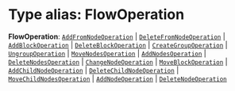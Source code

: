 # Type alias: FlowOperation

**FlowOperation**: [`AddFromNodeOperation`](/en/auto-docs/fixed-layout-editor/interfaces/AddFromNodeOperation.md) | [`DeleteFromNodeOperation`](/en/auto-docs/fixed-layout-editor/interfaces/DeleteFromNodeOperation.md) | [`AddBlockOperation`](/en/auto-docs/fixed-layout-editor/interfaces/AddBlockOperation.md) | [`DeleteBlockOperation`](/en/auto-docs/fixed-layout-editor/interfaces/DeleteBlockOperation.md) | [`CreateGroupOperation`](/en/auto-docs/fixed-layout-editor/interfaces/CreateGroupOperation.md) | [`UngroupOperation`](/en/auto-docs/fixed-layout-editor/interfaces/UngroupOperation.md) | [`MoveNodesOperation`](/en/auto-docs/fixed-layout-editor/interfaces/MoveNodesOperation.md) | [`AddNodesOperation`](/en/auto-docs/fixed-layout-editor/interfaces/AddNodesOperation.md) | [`DeleteNodesOperation`](/en/auto-docs/fixed-layout-editor/interfaces/DeleteNodesOperation.md) | [`ChangeNodeOperation`](/en/auto-docs/fixed-layout-editor/interfaces/ChangeNodeOperation.md) | [`MoveBlockOperation`](/en/auto-docs/fixed-layout-editor/interfaces/MoveBlockOperation.md) | [`AddChildNodeOperation`](/en/auto-docs/fixed-layout-editor/interfaces/AddChildNodeOperation.md) | [`DeleteChildNodeOperation`](/en/auto-docs/fixed-layout-editor/interfaces/DeleteChildNodeOperation.md) | [`MoveChildNodesOperation`](/en/auto-docs/fixed-layout-editor/interfaces/MoveChildNodesOperation.md) | [`AddNodeOperation`](/en/auto-docs/fixed-layout-editor/interfaces/AddNodeOperation.md) | [`DeleteNodeOperation`](/en/auto-docs/fixed-layout-editor/interfaces/DeleteNodeOperation.md)

